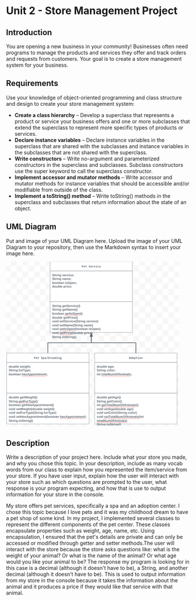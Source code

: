 # Unit 2 - Store Management Project

## Introduction

You are opening a new business in your community! Businesses often need programs to manage the products and services they offer and track orders and requests from customers. Your goal is to create a store management system for your business.

## Requirements

Use your knowledge of object-oriented programming and class structure and design to create your store management system:
- **Create a class hierarchy** – Develop a superclass that represents a product or service your business offers and one or more subclasses that extend the superclass to represent more specific types of products or services.
- **Declare instance variables** – Declare instance variables in the superclass that are shared with the subclasses and instance variables in the subclasses that are not shared with the superclass.
- **Write constructors** – Write no-argument and parameterized constructors in the superclass and subclasses. Subclass constructors use the super keyword to call the superclass constructor.
- **Implement accessor and mutator methods** – Write accessor and mutator methods for instance variables that should be accessible and/or modifiable from outside of the class.
- **Implement a toString() method** – Write toString() methods in the superclass and subclasses that return information about the state of an object.

## UML Diagram

Put and image of your UML Diagram here. Upload the image of your UML Diagram to your repository, then use the Markdown syntax to insert your image here.

![UML Diagram for my project](UMLdiagram.png)

## Description

Write a description of your project here. Include what your store you made, and why you chose this topic. In your description, include as many vocab words from our class to explain how you represented the item/service from your store. If you have user input, explain how the user will interact with your store such as which questions are prompted to the user, what response is your program expecting, and how that is use to output information for your store in the console.

My store offers pet services, specifically a spa and an adoption center. I chose this topic because I love pets and it was my childhood dream to have a pet shop of some kind. In my project, I implemented several classes to represent the different components of the pet center. These classes encapsulate properties such as weight, age, name, etc. Using encapsulation, I ensured that the pet's details are private and can only be accessed or modified through getter and setter methods.The user will interact with the store because the store asks questions like: what is the weight of your animal? Or what is the name of the animal? Or what age would you like your animal to be? The response my program is looking for in this case is a decimal (although it doesn't have to be), a String, and another decimal (although it doesn't have to be). This is used to output information from my store in the console because it takes the information about the animal and it produces a price if they would like that service with that animal. 

